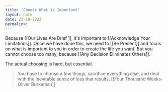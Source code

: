 ```yaml
---
title: "Choose What is Important"
layout: note
date: 23-10-2022
permalink:
---
```


Because [[Our Lives Are Brief ]], it's important to [[Acknowledge Your Limitations]]. Once we have done this, we need to [[Be Present]] and focus on what is important to you in order to create the life you want. But you cannot choose too many, because [[Any Decision Eliminates Others]].

The actual choosing is hard, but essential.

> You have to choose a few things, sacrifice everything else, and deal with the inevitable sense of loss that results.
> [[Four Thousand Weeks-Oliver Burkeman]]
